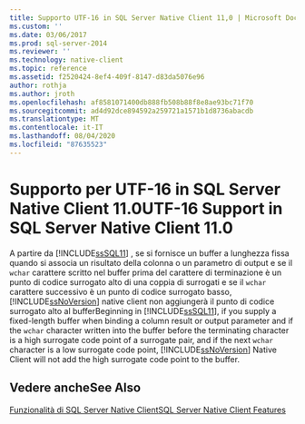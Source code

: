 ```yaml
---
title: Supporto UTF-16 in SQL Server Native Client 11,0 | Microsoft Docs
ms.custom: ''
ms.date: 03/06/2017
ms.prod: sql-server-2014
ms.reviewer: ''
ms.technology: native-client
ms.topic: reference
ms.assetid: f2520424-8ef4-409f-8147-d83da5076e96
author: rothja
ms.author: jroth
ms.openlocfilehash: af8581071400db888fb508b88f8e8ae93bc71f70
ms.sourcegitcommit: ad4d92dce894592a259721a1571b1d8736abacdb
ms.translationtype: MT
ms.contentlocale: it-IT
ms.lasthandoff: 08/04/2020
ms.locfileid: "87635523"
---
```

# <a name="utf-16-support-in-sql-server-native-client-110"></a><span data-ttu-id="3f4bd-102">Supporto per UTF-16 in SQL Server Native Client 11.0</span><span class="sxs-lookup"><span data-stu-id="3f4bd-102">UTF-16 Support in SQL Server Native Client 11.0</span></span>
  <span data-ttu-id="3f4bd-103">A partire da [!INCLUDE[ssSQL11](../../../includes/sssql11-md.md)] , se si fornisce un buffer a lunghezza fissa quando si associa un risultato della colonna o un parametro di output e se il `wchar` carattere scritto nel buffer prima del carattere di terminazione è un punto di codice surrogato alto di una coppia di surrogati e se il `wchar` carattere successivo è un punto di codice surrogato basso, [!INCLUDE[ssNoVersion](../../../includes/ssnoversion-md.md)] native client non aggiungerà il punto di codice surrogato alto al buffer</span><span class="sxs-lookup"><span data-stu-id="3f4bd-103">Beginning in [!INCLUDE[ssSQL11](../../../includes/sssql11-md.md)], if you supply a fixed-length buffer when binding a column result or output parameter and if the `wchar` character written into the buffer before the terminating character is a high surrogate code point of a surrogate pair, and if the next `wchar` character is a low surrogate code point, [!INCLUDE[ssNoVersion](../../../includes/ssnoversion-md.md)] Native Client will not add the high surrogate code point to the buffer.</span></span>  
  
## <a name="see-also"></a><span data-ttu-id="3f4bd-104">Vedere anche</span><span class="sxs-lookup"><span data-stu-id="3f4bd-104">See Also</span></span>  
 [<span data-ttu-id="3f4bd-105">Funzionalità di SQL Server Native Client</span><span class="sxs-lookup"><span data-stu-id="3f4bd-105">SQL Server Native Client Features</span></span>](sql-server-native-client-features.md)  
  
  
